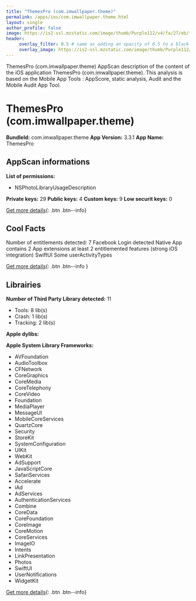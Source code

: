 ```yaml
---
title: "ThemesPro (com.imwallpaper.theme)"
permalink: /apps/ios/com.imwallpaper.theme.html
layout: single
author_profile: false
image: https://is2-ssl.mzstatic.com/image/thumb/Purple112/v4/fa/27/eb/fa27ebbd-7ca6-f506-191d-63f19e9fec0f/AppIcon-1x_U007emarketing-0-7-0-sRGB-85-220.png/512x512bb.jpg
header: 
     overlay_filter: 0.5 # same as adding an opacity of 0.5 to a black background
     overlay_image: https://is2-ssl.mzstatic.com/image/thumb/Purple112/v4/fa/27/eb/fa27ebbd-7ca6-f506-191d-63f19e9fec0f/AppIcon-1x_U007emarketing-0-7-0-sRGB-85-220.png/512x512bb.jpg
---
```

ThemesPro (com.imwallpaper.theme) AppScan description of the content of the iOS application ThemesPro (com.imwallpaper.theme). This analysis is based on the Mobile App Tools : AppScore, static analysis, Audit and the Mobile Audit App Tool.

# ThemesPro (com.imwallpaper.theme)

**BundleId:** com.imwallpaper.theme
**App Version:** 3.3.1
**App Name:** ThemesPro


## AppScan informations 

**List of permissions:** 
- NSPhotoLibraryUsageDescription
  
  
**Private keys:** 29
**Public keys:** 4
**Custom keys:** 9
**Low securit keys:** 0
  
[Get more details](/pricing.html){: .btn .btn--info}

## Cool Facts

Number of entitlements detected: 7
Facebook Login detected
Native App
contains 2 App extensions
at least 2 entitlemented features (strong iOS integration)
SwiftUI
Some userActivityTypes
  
[Get more details](/pricing.html){: .btn .btn--info }

## Librairies 
**Number of Third Party Library detected:** 11
- Tools: 8 lib(s)
- Crash: 1 lib(s)
- Tracking: 2 lib(s)


**Apple dylibs:**


**Apple System Library Frameworks:**
- AVFoundation
- AudioToolbox
- CFNetwork
- CoreGraphics
- CoreMedia
- CoreTelephony
- CoreVideo
- Foundation
- MediaPlayer
- MessageUI
- MobileCoreServices
- QuartzCore
- Security
- StoreKit
- SystemConfiguration
- UIKit
- WebKit
- AdSupport
- JavaScriptCore
- SafariServices
- Accelerate
- iAd
- AdServices
- AuthenticationServices
- Combine
- CoreData
- CoreFoundation
- CoreImage
- CoreMotion
- CoreServices
- ImageIO
- Intents
- LinkPresentation
- Photos
- SwiftUI
- UserNotifications
- WidgetKit


  
[Get more details](/pricing.html){: .btn .btn--info}

